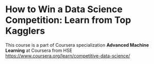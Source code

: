# How to Win a Data Science Competition: Learn from Top Kagglers
This course is a part of Coursera specialization **Advanced Machine Learning** at Coursera from HSE   
https://www.coursera.org/learn/competitive-data-science/